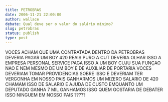 ```yaml
---
title: PETROBRAS 
date: 2006-11-21 22:00:00
author: wallace
debate: Qual deve ser o valor do salário mínimo?
slug: petrobras
status: publish 
type: post
---
```


VOCES ACHAM QUE UMA CONTRATADA DENTRO DA PETROBRAS DEVERIA PAGAR UM BOY 420 REAIS PURO A CUT DEVERIA OLHAR ISSO A EMPRESA PERSONAL SERVICE PAGA ISSO A UM BOY CUJU SUA FUNÇAO NAO E NEM MESMO DE UM BOY E DE AUXILIAR DE PORTARIA VOCES DEVERIAM TOMAR PROVIDENCIAS SOBRE ISSO E DEVERIAM TER VERGONHA EM NOSSO PAIS GANHARMOS UM MIZERO SALARIO DE 420 CHAMAM ISSO DE SALARIO E AJUDA DE CUSTO EMQUANTO UM DEPUTADO GANHA 7 MIL GANHAMOS ISSO QUEM GOSTARIA DE DEBATER ISSO NINGUEM EM NOSSO PAIS ?????
